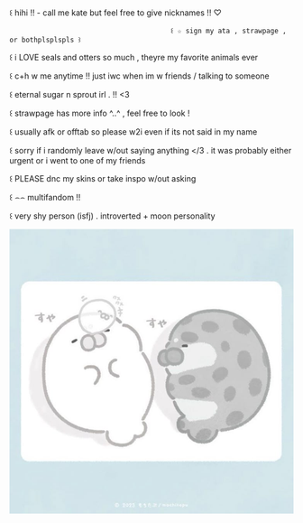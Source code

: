꒰ hihi !! - call me kate but feel free to give nicknames !! ♡

                                            ꒰ ☆ sign my ata , strawpage , or bothplsplspls ꒱

꒰ i LOVE seals and otters so much , theyre my favorite animals ever

꒰ c+h w me anytime !! just iwc when im w friends / talking to someone

꒰ eternal sugar n sprout irl . !! <3

꒰ strawpage has more info ^..^ , feel free to look !

꒰ usually afk or offtab so please w2i even if its not said in my name

꒰ sorry if i randomly leave w/out saying anything </3 . it was probably either urgent or i went to one of my friends

꒰ PLEASE dnc my skins or take inspo w/out asking

꒰ ⌢⌢ multifandom !!

꒰ very shy person (isfj) . introverted + moon personality

![image alt](https://github.com/aevsria/aevsria/blob/main/me.jpg?raw=true)

<!--
**aevsria/aevsria** is a ✨ _special_ ✨ repository because its `README.md` (this file) appears on your GitHub profile.

Here are some ideas to get you started:

- 🔭 I’m currently working on ...
- 🌱 I’m currently learning ...
- 👯 I’m looking to collaborate on ...
- 🤔 I’m looking for help with ...
- 💬 Ask me about ...
- 📫 How to reach me: ...
- 😄 Pronouns: ...
- ⚡ Fun fact: ...
-->
